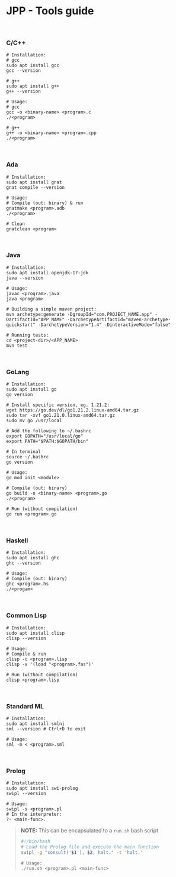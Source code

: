 # JPP - Tools guide

<br />

### C/C++

```shell
# Installation:
# gcc
sudo apt install gcc
gcc --version

# g++
sudo apt install g++
g++ --version
```

```shell
# Usage:
# gcc
gcc -o <binary-name> <program>.c
./<program>

# g++
g++ -o <binary-name> <program>.cpp
./<program>
```



<br />

### Ada

```shell
# Installation:
sudo apt install gnat
gnat compile --version
```

```shell
# Usage:
# Compile (out: binary) & run
gnatmake <program>.adb
./<program>

# Clean
gnatclean <program>
```

<br />

### Java

```shell
# Installation:
sudo apt install openjdk-17-jdk
java --version
```

```shell
# Usage:
javac <program>.java
java <program>
```

```shell
# Building a simple maven project:
mvn archetype:generate -DgroupId="com.PROJECT_NAME.app" -DartifactId="APP_NAME" -DarchetypeArtifactId="maven-archetype-quickstart" -DarchetypeVersion="1.4" -DinteractiveMode="false"

# Running tests:
cd <project-dir>/<APP_NAME>
mvn test
```

<br />

### GoLang

```shell
# Installation:
sudo apt install go
go version
```

```shell
# Install specific version, eg. 1.21.2:
wget https://go.dev/dl/go1.21.2.linux-amd64.tar.gz
sudo tar -xvf go1.21.0.linux-amd64.tar.gz
sudo mv go /usr/local

# Add the following to ~/.bashrc
export GOPATH="/usr/local/go"
export PATH="$PATH:$GOPATH/bin"

# In terminal
source ~/.bashrc
go version
```

```shell
# Usage:
go mod init <module>

# Compile (out: binary)
go build -o <binary-name> <program>.go
./<program>

# Run (without compilation)
go run <program>.go
```

<br />

### Haskell

```shell
# Installation:
sudo apt install ghc
ghc --version
```

```shell
# Usage:
# Compile (out: binary)
ghc <program>.hs
./<progam>
```

<br />

### Common Lisp

```shell
# Installation:
sudo apt install clisp
clisp --version
```

```shell
# Usage:
# Compile & run
clisp -c <program>.lisp
clisp -x '(load "<program>.fas")'

# Run (without compilation)
clisp <program>.lisp
```

<br />

### Standard ML

```shell
# Installation:
sudo apt install smlnj
sml --version # Ctrl+D to exit
```

```shell
# Usage:
sml -m < <program>.sml
```

<br />

### Prolog

```shell
# Installation:
sudo apt install swi-prolog
swipl --version
```

```shell
# Usage:
swipl -s <program>.pl
# In the interpreter:
?- <main-func>.
```

> **NOTE:** This can be encapsulated to a `run.sh` bash script
> ```bash
> #!/bin/bash
> # Load the Prolog file and execute the main function
> swipl -g "consult('$1'), $2, halt." -t 'halt.'
> ```
>
> ```shell
> # Usage:
> ./run.sh <program>.pl <main-func>
> ```
